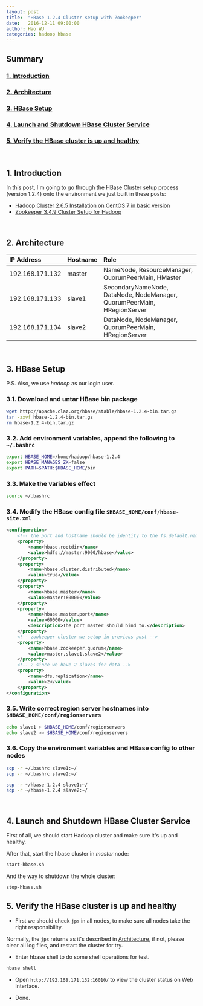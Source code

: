```yaml
---
layout: post
title:  "HBase 1.2.4 Cluster setup with Zookeeper"
date:   2016-12-11 09:00:00
author: Hao WU
categories: hadoop hbase
---
```


## Summary

### [1. Introduction](#1)

### [2. Architecture](#2)

### [3. HBase Setup](#3)

### [4. Launch and Shutdown HBase Cluster Service](#4)

### [5. Verify the HBase cluster is up and healthy](#5)

<br />

## <a name="1">1. Introduction</a>

In this post, I'm going to go through the HBase Cluster setup process (version 1.2.4) onto the environment we just built in these posts:

- [Hadoop Cluster 2.6.5 Installation on CentOS 7 in basic version](/hadoop/2016/12/10/hadoop-cluster-installation-basic-version.html)
- [Zookeeper 3.4.9 Cluster Setup for Hadoop](/hadoop/zookeeper/2016/12/10/zookeeper-cluster-setup-for-hadoop.html)

<br />

## <a name="2">2. Architecture</a>

| IP Address      | Hostname    | Role                                                                    |
|:----------------|:------------|:------------------------------------------------------------------------|
| 192.168.171.132 | master      | NameNode, ResourceManager, QuorumPeerMain, HMaster                      |
| 192.168.171.133 | slave1      | SecondaryNameNode, DataNode, NodeManager, QuorumPeerMain, HRegionServer |
| 192.168.171.134 | slave2      | DataNode, NodeManager, QuorumPeerMain, HRegionServer                    |

<br />

## <a name="3">3. HBase Setup</a>

P.S. Also, we use *hadoop* as our login user.

### 3.1. Download and untar HBase bin package

```bash
wget http://apache.claz.org/hbase/stable/hbase-1.2.4-bin.tar.gz
tar -zxvf hbase-1.2.4-bin.tar.gz
rm hbase-1.2.4-bin.tar.gz
```

### 3.2. Add environment variables, append the following to `~/.bashrc`

```bash
export HBASE_HOME=/home/hadoop/hbase-1.2.4
export HBASE_MANAGES_ZK=false
export PATH=$PATH:$HBASE_HOME/bin
```

### 3.3. Make the variables effect

```bash
source ~/.bashrc
```

### 3.4. Modify the HBase config file `$HBASE_HOME/conf/hbase-site.xml`

```xml
<configuration>
    <!-- the port and hostname should be identity to the fs.default.name in $HADOOP_HOME/conf/core-site.xml -->
    <property>
        <name>hbase.rootdir</name>
        <value>hdfs://master:9000/hbase</value>
    </property>
    <property>
        <name>hbase.cluster.distributed</name>
        <value>true</value>
    </property>
    <property>
        <name>hbase.master</name>
        <value>master:60000</value>
    </property>
    <property>
        <name>hbase.master.port</name>
        <value>60000</value>
        <description>The port master should bind to.</description>
    </property>
    <!-- zookeeper cluster we setup in previous post -->
    <property>
        <name>hbase.zookeeper.quorum</name>
        <value>master,slave1,slave2</value>
    </property>
    <!-- 2 since we have 2 slaves for data -->
    <property>
        <name>dfs.replication</name>
        <value>2</value>
    </property>
</configuration>
```

### 3.5. Write correct region server hostnames into `$HBASE_HOME/conf/regionservers`

```bash
echo slave1 > $HBASE_HOME/conf/regionservers
echo slave2 >> $HBASE_HOME/conf/regionservers
```

### 3.6. Copy the environment variables and HBase config to other nodes

```bash
scp -r ~/.bashrc slave1:~/
scp -r ~/.bashrc slave2:~/

scp -r ~/hbase-1.2.4 slave1:~/
scp -r ~/hbase-1.2.4 slave2:~/
```

<br />

## <a name="4">4. Launch and Shutdown HBase Cluster Service</a> 

First of all, we should start Hadoop cluster and make sure it's up and healthy.

After that, start the hbase cluster in *master* node:

```bash
start-hbase.sh
```

And the way to shutdown the whole cluster:

```bash
stop-hbase.sh
```

## <a name="5">5. Verify the HBase cluster is up and healthy</a>

* First we should check `jps` in all nodes, to make sure all nodes take the right responsibility. 

Normally, the `jps` returns as it's described in [Architecture](#2), if not, please clear all log files, and restart the cluster for try.

* Enter hbase shell to do some shell operations for test.

```bash
hbase shell
```

* Open `http://192.168.171.132:16010/` to view the cluster status on Web Interface.

* Done.
